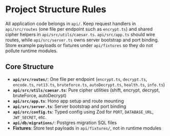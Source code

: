# Project Structure Rules

All application code belongs in `api/`. Keep request handlers in `api/src/routes` (one file per endpoint such as `encrypt.ts`) and shared cipher helpers in `api/src/utils/caesar.ts`. `api/src/app.ts` should wire routes, while `api/src/server.ts` owns server bootstrap and port binding. Store example payloads or fixtures under `api/fixtures` so they do not pollute runtime modules.

## Core Structure
- **`api/src/routes/`**: One file per endpoint (`encrypt.ts`, `decrypt.ts`, `encode.ts`, `rot13.ts`, `bruteforce.ts`, `autoDecrypt.ts`, `health.ts`, `info.ts`)
- **`api/src/utils/caesar.ts`**: Pure cipher utilities (shift, encrypt, decrypt, bruteForce, autoDecrypt)
- **`api/src/app.ts`**: Hono app setup and route mounting
- **`api/src/server.ts`**: Server bootstrap and port binding
- **`api/src/config.ts`**: Typed config using Zod for `PORT`, `DATABASE_URL`, `JWT_SECRET`, etc.
- **`api/db/migrations/`**: Postgres migration SQL files
- **Fixtures**: Store test payloads in `api/fixtures/`, not in runtime modules
